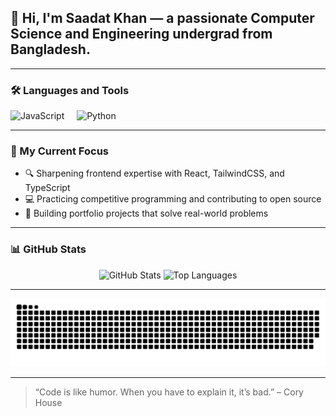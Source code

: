 <!--
**Saadat-Khan/Saadat-Khan** is a ✨ _special_ ✨ repository because its `README.md` (this file) appears on your GitHub profile.

Here are some ideas to get you started:

- 🔭 I’m currently working on ...
- 🌱 I’m currently learning ...
- 👯 I’m looking to collaborate on ...
- 🤔 I’m looking for help with ...
- 💬 Ask me about ...
- 📫 How to reach me: ...
- 😄 Pronouns: ...
- ⚡ Fun fact: ...
-->
<h2 align="left">👋 Hi, I'm Saadat Khan — a passionate Computer Science and Engineering undergrad from Bangladesh.</h2>

---

### 🛠️ Languages and Tools
<div align="left">
  <img src="https://cdn.jsdelivr.net/gh/devicons/devicon/icons/javascript/javascript-original.svg" height="30" alt="JavaScript" />
  <img width="12" />
  <img src="https://cdn.jsdelivr.net/gh/devicons/devicon/icons/python/python-original.svg" height="30" alt="Python" />
  <img width="12" />
  <!--
  <img src="https://cdn.jsdelivr.net/gh/devicons/devicon/icons/typescript/typescript-original.svg" height="30" alt="TypeScript" />
  <img width="12" />
  <img src="https://cdn.jsdelivr.net/gh/devicons/devicon/icons/react/react-original.svg" height="30" alt="React" />
  <img width="12" />
  <img src="https://cdn.jsdelivr.net/gh/devicons/devicon/icons/html5/html5-original.svg" height="30" alt="HTML5" />
  <img width="12" />
  <img src="https://cdn.jsdelivr.net/gh/devicons/devicon/icons/css3/css3-original.svg" height="30" alt="CSS3" />
  <img width="12" />
  <!--
  <img src="https://cdn.jsdelivr.net/gh/devicons/devicon/icons/csharp/csharp-original.svg" height="30" alt="C#" />
  -->
</div>

---

### 🎯 My Current Focus
- 🔍 Sharpening frontend expertise with React, TailwindCSS, and TypeScript
- 💻 Practicing competitive programming and contributing to open source
- 🚀 Building portfolio projects that solve real-world problems

---
<!--
### 📌 GitHub Extra Pins
<div align="center">
  <img src="https://github-readme-stats.vercel.app/api/pin/?username=Saadat-Khan&repo=your-best-repo-1&theme=radical&hide_border=false" height="150" alt="Repo 1" />
  <img src="https://github-readme-stats.vercel.app/api/pin/?username=Saadat-Khan&repo=your-best-repo-2&theme=radical&hide_border=false" height="150" alt="Repo 2" />
</div>

---

### ✨ GitHub Gist Pins
<div align="center">
  <img src="https://github-readme-stats.vercel.app/api/gist?id=your-gist-id-1&theme=radical&hide_border=false" height="150" alt="Gist 1" />
  <img src="https://github-readme-stats.vercel.app/api/gist?id=your-gist-id-2&theme=radical&hide_border=false" height="150" alt="Gist 2" />
</div>

---

### 🚀 Projects I'm Proud Of

- 🔭 [**Personal Portfolio Website**](#) – A responsive portfolio built with React and TailwindCSS.
- 🧠 [**AI Chatbot**](#) – Built using Python and OpenAI APIs.
- 📱 [**Mobile Task Tracker**](#) – Flutter-based productivity app.
-->

### 📊 GitHub Stats
<div align="center">
  <img 
    src="https://github-readme-stats.vercel.app/api?username=Saadat-Khan&show_icons=true&theme=radical&hide_border=false&include_all_commits=true&count_private=true&card_width=420" 
    alt="GitHub Stats" 
  />
  <img 
    src="https://github-readme-stats.vercel.app/api/top-langs?username=Saadat-Khan&card_width=420&langs_count=8&theme=radical&hide_border=false" 
    alt="Top Languages" 
  />
</div>

---

<!-- GitHub Snake Contribution Animation -->
<img src="https://github.com/saadat-khan/Saadat-Khan/blob/output/github-contribution-grid-snake.svg" />

---

> “Code is like humor. When you have to explain it, it’s bad.” – Cory House





